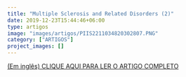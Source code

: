 ```yaml
---
title: "Multiple Sclerosis and Related Disorders (2)"
date: 2019-12-23T15:44:46+06:00
type: artigos
image: "images/artigos/PIIS2211034820302807.PNG"
category: ["ARTIGOS"]
project_images: []
---
```


[(Em inglês) CLIQUE AQUI PARA LER O ARTIGO COMPLETO](/artigospdf/PIIS2211034820302807.pdf)
